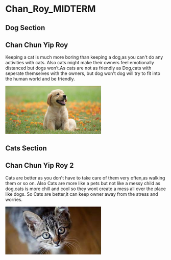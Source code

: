 # Chan_Roy_MIDTERM <!DOCTYPE html> 
<html lang="en">
    <head>
        <meta charest="UTF-8">
        <meta name="viewport" content="width=device-width,initial-scale=1.0">
        <title>Is Cats Better Than Dogs</title>
        <style>
            .fixed-image {
              width: 300px;
              height: auto;
            }
            </style>
    </head>

<body>
        <section class="some-class">
            <h1 class="hidden">Dog Section</h1>
            <h2 class="bio-name">Chan Chun Yip Roy </h2>
            <p class="Dogs are better">
                Keeping a cat is much more boring than keeping a dog,as you can't do any activities with cats.
                Also cats might make their owners feel emotionally distanced but dogs won’t.As cats are not as friendly as Dog,cats with seperate themselves with the owners, but dog won't dog will try to fit into the human world and be friendly.
            </p>
              <img class=fixed-image src="images/DOG.jpeg">
            </section>
        
<body>
        <section class="some-class">
            <h1 class="hidden">Cats Section</h1>
            <h2 class="bio-name">Chan Chun Yip Roy 2 </h2>
            <p class="Cats are better">
              Cats are better as you don't have to take care of them very often,as walking them or so on.
              Also Cats are more like a pets but not like a messy child as dog,cats is more chill and cool so they wont create a mess all over the place like dogs.
              So Cats are better,it can keep owner away from the stress and worries.
              </P>
              <img class=fixed-image src="images/cats.jpeg">
              </section>
            
            
            
              
      